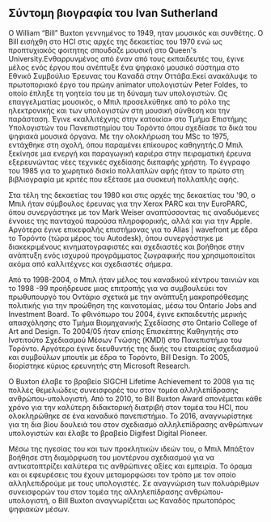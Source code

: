 ## Σύντομη βιογραφία του Ivan Sutherland

O William “Bill” Buxton γεννημένος το 1949,  ηταν μουσικός και συνθέτης. Ο Bill εισήχθη στο HCI στις αρχές της δεκαετίας του 1970 ενώ ως προπτυχιακός φοιτητης σπουδαζε
μουσική στο Queen's University.Ενθαρρυνμένος από έναν από τους εκπαιδευτές του, έγινε μέλος ενός έργου που ανέπτυξε ένα ψηφιακό μουσικό σύστημα στο Εθνικό Συμβούλιο Έρευνας
του Καναδά στην Οττάβα.Εκεί ανακάλυψε το πρωτοποριακό έργο του πρώην animator υπολογιστών Peter Foldes, το οποίο έπληξε τη γοητεία του με τη δύναμη των υπολογιστών.
Ως επαγγελματίας μουσικός, ο Μπιλ προσελκύθηκε από το ρόλο της ηλεκτρονικής και των υπολογιστών στη μουσική σύνθεση και την παράσταση. Έγινε «καλλιτέχνης στην κατοικία» 
στο Τμήμα Επιστήμης Υπολογιστών του Πανεπιστημίου του Τορόντο όπου σχεδίασε τα δικά του ψηφιακά μουσικά όργανα. Με την ολοκλήρωση του MSc το 1975, εντάχθηκε στη σχολή, 
όπου παραμένει επίκουρος καθηγητής.Ο Μπιλ ξεκίνησε μια ενεργή και παραγωγική καριέρα στην πειραματική έρευνα εξερευνώντας νέες τεχνικές σχεδίασης διεπαφής χρήστη. Το έγγραφο
του 1985 για το χωρητικό δισκίο πολλαπλών αφής ήταν το πρώτο στη βιβλιογραφία με κριτές που εξέτασε μια συσκευή πολλαπλής αφής. 

Στα τέλη της δεκαετίας του 1980 και στις αρχές της δεκαετίας του '90, ο Μπιλ ήταν σύμβουλος έρευνας για την Xerox PARC και την EuroPARC, όπου συνεργάστηκε με τον Mark
Weiser αναπτύσσοντας τις αναδυόμενες έννοιες της πανταχού παρούσα πληροφορικής, αλλά και για την Apple. Αργότερα έγινε επικεφαλής επιστήμονας για το Alias ​​| wavefront 
με έδρα το Τορόντο (τώρα μέρος του Autodesk), όπου συνεργάστηκε με διακεκριμένους κινηματογραφιστές και σχεδιαστές και βοήθησε στην ανάπτυξη ενός ισχυρού προγράμματος
ζωγραφικής που χρησιμοποιείται ακόμα από καλλιτέχνες και σχεδιαστές σήμερα.

Από το 1998-2004, ο Μπιλ ήταν μέλος του καναδικού κέντρου ταινιών και το 1998 -99 προήδρευσε μιας επιτροπής για να συμβουλεύει τον πρωθυπουργό του Οντάριο σχετικά με
την ανάπτυξη μακροπρόθεσμης πολιτικής για την προώθηση της καινοτομίας, μέσω του Ontario Jobs and Investment Board. Το φθινόπωρο του 2004, έγινε εκπαιδευτής μερικής
απασχόλησης στο Τμήμα Βιομηχανικής Σχεδίασης στο Ontario College of Art and Design. Το 2004/05 ήταν επίσης Επισκέπτης Καθηγητής στο Ινστιτούτο Σχεδιασμού Μέσων Γνώσης
(KMDI) στο Πανεπιστήμιο του Τορόντο. Αργότερα έγινε διευθυντής της δικής του εταιρείας σχεδιασμού και συμβούλων μπουτίκ με έδρα το Τορόντο, Bill Design. Το 2005,
διορίστηκε κύριος ερευνητής στη Microsoft Research.

Ο Buxton έλαβε το βραβείο SIGCHI Lifetime Achievement το 2008 για τις πολλές θεμελιώδεις συνεισφορές του στον τομέα αλληλεπίδρασης ανθρώπου-υπολογιστή. 
Από το 2010, το Bill Buxton Award απονέμεται κάθε χρόνο για την καλύτερη διδακτορική διατριβή στον τομέα του HCI, που ολοκληρώθηκε σε ένα καναδικό πανεπιστήμιο. 
Το 2016, αναγνωρίστηκε για τη δια βίου δουλειά του στον σχεδιασμό αλληλεπίδρασης ανθρώπινων υπολογιστών και έλαβε το βραβείο Digifest Digital Pioneer.

Μέσω της ηγεσίας του και των προκλητικών ιδεών του, ο Μπιλ Μπάξτον βοήθησε στη διαμόρφωση του μοντέρνου σχεδιασμού για να αντικατοπτρίζει καλύτερα
τις ανθρώπινες αξίες και εμπειρία. Το όραμα και οι εφευρέσεις του έχουν μεταμορφώσει τον τρόπο με τον οποίο αλληλεπιδρούμε με τους υπολογιστές. Σε αναγνώριση των
πολυάριθμων συνεισφορών του στον τομέα της αλληλεπίδρασης ανθρώπου-υπολογιστή, ο Bill Buxton αναγνωρίζεται ως Καναδός πρωτοπόρος ψηφιακών μέσων.

